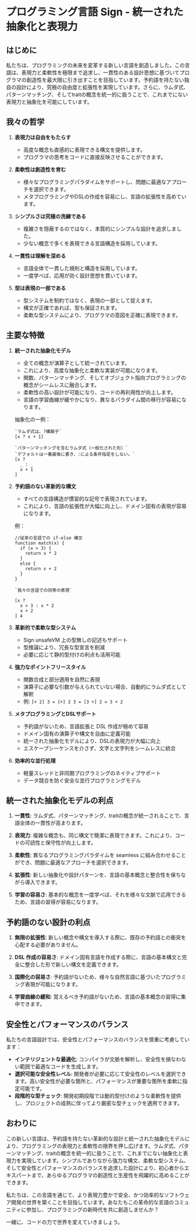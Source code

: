 # プログラミング言語 Sign - 統一された抽象化と表現力

## はじめに

私たちは、プログラミングの未来を変革する新しい言語を創造しました。この言語は、表現力と柔軟性を極限まで追求し、一貫性のある設計思想に基づいてプログラマの創造性を最大限に引き出すことを目指しています。予約語を持たない独自の設計により、究極の自由度と拡張性を実現しています。さらに、ラムダ式、パターンマッチング、そしてtraitの概念を統一的に扱うことで、これまでにない表現力と抽象化を可能にしています。

## 我々の哲学

1. **表現力は自由をもたらす**
   - 高度な概念も直感的に表現できる構文を提供します。
   - プログラマの思考をコードに直接反映させることができます。

2. **柔軟性は創造性を育む**
   - 様々なプログラミングパラダイムをサポートし、問題に最適なアプローチを選択できます。
   - メタプログラミングやDSLの作成を容易にし、言語の拡張性を高めています。

3. **シンプルさは究極の洗練である**
   - 複雑さを隠蔽するのではなく、本質的にシンプルな設計を追求しました。
   - 少ない概念で多くを表現できる言語構造を採用しています。

4. **一貫性は理解を深める**
   - 言語全体で一貫した規則と構造を採用しています。
   - 一度学べば、応用が効く設計思想を貫いています。

5. **型は表現の一部である**
   - 型システムを制約ではなく、表現の一部として捉えます。
   - 構文が正確であれば、型も保証されます。
   - 柔軟な型システムにより、プログラマの意図を正確に表現できます。

## 主要な特徴

1. **統一された抽象化モデル**
   - 全ての概念が演算子として統一されています。
   - これにより、高度な抽象化と柔軟な実装が可能になります。
   - 関数、パターンマッチング、そしてオブジェクト指向プログラミングの概念がシームレスに融合します。
   - 柔軟性の高い設計が可能になり、コードの再利用性が向上します。
   - 言語の学習曲線が緩やかになり、異なるパラダイム間の移行が容易になります。

   抽象化の一例：
   ```
   `ラムダ式は、?構築子`
   [x ? x + 1]

   `パターンマッチングを含むラムダ式（一般化された形）`
   `デフォルトは一番最後に書き、:による条件指定をしない。`
   [x ?
     _ : _
     x + 1
   ]
   ```

2. **予約語のない革新的な構文**
   - すべての言語構造が慣習的な記号で表現されています。
   - これにより、言語の拡張性が大幅に向上し、ドメイン固有の表現が容易になります。

   例：
   ```
   //従来の言語での if-else 構文
   function match(x) {
     if (x > 3) {
       return x * 2
     }
     else {
       return x + 2
     }
   }
   ```

   ```
   `我々の言語での同等の表現`
   
   [x ? 
     x > 3 : x * 2
     x + 2
   ] 4
   ```

3. **革新的で柔軟な型システム**
   - Sign unsafeVM 上の型無しの記述もサポート
   - 型推論により、冗長な型宣言を削減
   - 必要に応じて静的型付けの利点も活用可能

4. **強力なポイントフリースタイル**
   - 関数合成と部分適用を自然に表現
   - 演算子に必要な引数が与えられていない場合、自動的にラムダ式として解釈
   - 例: `[+ 2] 3 = [+] 2 3 = [3 +] 2 = 3 + 2`

5. **メタプログラミングとDSLサポート**
   - 予約語がないため、言語拡張と DSL 作成が極めて容易
   - ドメイン固有の演算子や構文を自由に定義可能
   - 統一された抽象化モデルにより、DSLの表現力が大幅に向上
   - エスケープシーケンスを介さず、文字と文字列をシームレスに統合

6. **効率的な並行処理**
   - 軽量スレッドと非同期プログラミングのネイティブサポート
   - データ競合を防ぐ安全な並行プログラミングモデル

## 統一された抽象化モデルの利点

1. **一貫性**: ラムダ式、パターンマッチング、traitの概念が統一されることで、言語全体の一貫性が高まります。

2. **表現力**: 複雑な概念も、同じ構文で簡潔に表現できます。これにより、コードの可読性と保守性が向上します。

3. **柔軟性**: 異なるプログラミングパラダイムを seamless に組み合わせることができ、問題に最適なアプローチを選択できます。

4. **拡張性**: 新しい抽象化や設計パターンを、言語の基本概念と整合性を保ちながら導入できます。

5. **学習の容易さ**: 基本的な概念を一度学べば、それを様々な文脈で応用できるため、言語の習得が容易になります。

## 予約語のない設計の利点

1. **無限の拡張性**: 新しい概念や構文を導入する際に、既存の予約語との衝突を心配する必要がありません。

2. **DSL 作成の容易さ**: ドメイン固有言語を作成する際に、言語の基本構文と完全に整合した形で新しい構文を定義できます。

3. **国際化の容易さ**: 予約語がないため、様々な自然言語に基づいたプログラミング表現が可能になります。

4. **学習曲線の緩和**: 覚えるべき予約語がないため、言語の基本概念の習得に集中できます。

## 安全性とパフォーマンスのバランス

私たちの言語設計では、安全性とパフォーマンスのバランスを慎重に考慮しています：

- **インテリジェントな最適化**: コンパイラが文脈を解析し、安全性を損なわない範囲で最適なコードを生成します。
- **選択可能な安全性レベル**: 開発者が必要に応じて安全性のレベルを選択できます。高い安全性が必要な箇所と、パフォーマンスが重要な箇所を柔軟に指定可能です。
- **段階的な型チェック**: 開発初期段階では動的型付けのような柔軟性を提供し、プロジェクトの成熟に伴ってより厳密な型チェックを適用できます。

## おわりに

この新しい言語は、予約語を持たない革新的な設計と統一された抽象化モデルにより、プログラミングの表現力と柔軟性の限界を押し広げます。ラムダ式、パターンマッチング、traitの概念を統一的に扱うことで、これまでにない抽象化と表現力を実現しています。シンプルでありながら強力な構文、柔軟な型システム、そして安全性とパフォーマンスのバランスを追求した設計により、初心者からエキスパートまで、あらゆるプログラマの創造性と生産性を飛躍的に高めることができます。

私たちは、この言語を通じて、より表現力豊かで安全、かつ効率的なソフトウェア開発の世界を築くことを目指しています。あなたもこの革命的な言語のコミュニティに参加し、プログラミングの新時代を共に創造しませんか？

一緒に、コードの力で世界を変えていきましょう。
